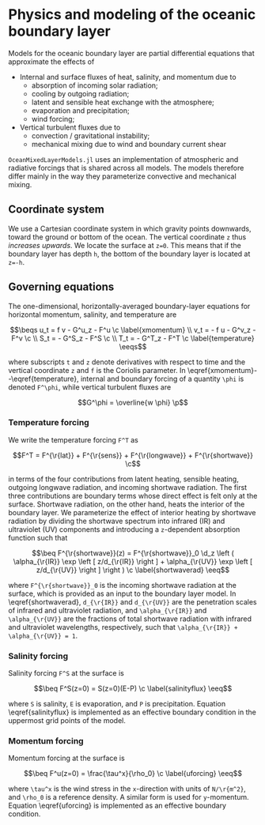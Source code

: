 ```math
\newcommand{\c}{\, ,}
\newcommand{\p}{\, .}
\newcommand{\d}{\partial}

\newcommand{\r}[1]{\mathrm{#1}}

\newcommand{\ee}{\mathrm{e}}

\newcommand{\beq}{\begin{equation}}
\newcommand{\eeq}{\end{equation}}

\newcommand{\beqs}{\begin{gather}}
\newcommand{\eeqs}{\end{gather}}
```

# Physics and modeling of the oceanic boundary layer

Models for the oceanic boundary layer are partial
differential equations that approximate the effects of 

* Internal and surface fluxes of heat, salinity, and momentum due to
  - absorption of incoming solar radiation;
  - cooling by outgoing radiation;
  - latent and sensible heat exchange with the atmosphere;
  - evaporation and precipitation;
  - wind forcing;
* Vertical turbulent fluxes due to
  - convection / gravitational instability;
  - mechanical mixing due to wind and boundary current shear 

`OceanMixedLayerModels.jl` uses 
an implementation of atmospheric and radiative forcings that is shared
across all models. The models therefore differ mainly in the way they
parameterize convective and mechanical mixing.

## Coordinate system

We use a Cartesian coordinate system in which gravity points downwards, 
toward the ground or bottom of the ocean. The vertical coordinate ``z`` 
thus *increases upwards*. We locate the surface at ``z=0``. This means that if
the boundary layer has depth ``h``, the bottom of the boundary layer is 
located at ``z=-h``.

## Governing equations

The one-dimensional, horizontally-averaged boundary-layer equations for 
horizontal momentum, salinity, and temperature are 

```math
\beqs
u_t =   f v - G^u_z - F^u \c \label{xmomentum} \\
v_t = - f u - G^v_z - F^v \c \\
S_t =       - G^S_z - F^S \c \\
T_t =       - G^T_z - F^T \c \label{temperature}
\eeqs
```

where subscripts ``t`` and ``z`` denote derivatives with respect to time 
and the vertical coordinate ``z`` and ``f`` is the Coriolis parameter. 
In \eqref{xmomentum}--\eqref{temperature}, internal and boundary forcing of a
quantity ``\phi`` is denoted ``F^\phi``, while vertical turbulent fluxes are

```math
G^\phi = \overline{w \phi} \p
````

### Temperature forcing

We write the temperature forcing ``F^T`` as

```math
F^T = F^{\r{lat}} + F^{\r{sens}} + F^{\r{longwave}} 
        + F^{\r{shortwave}} \c
```

in terms of the four contributions from latent heating, sensible heating, 
outgoing longwave radiation, and incoming shortwave radiation. 
The first three contributions are boundary terms whose direct effect
is felt only at the surface.
Shortwave radiation, on the other hand, heats the interior of the boundary 
layer. 
We parameterize the effect of interior heating by shortwave radiation by
dividing the shortwave spectrum into infrared (IR) and ultraviolet (UV)
components and introducing a ``z``-dependent absorption function such that

```math
\beq
F^{\r{shortwave}}(z) = F^{\r{shortwave}}_0
    \d_z \left ( \alpha_{\r{IR}} \exp \left [ z/d_{\r{IR}} \right ] 
          + \alpha_{\r{UV}} \exp \left [ z/d_{\r{UV}} \right ] \right ) \c
\label{shortwaverad}
\eeq
```

where ``F^{\r{shortwave}}_0`` is the incoming shortwave radiation at the 
surface, which is provided as an input to the boundary layer model.
In \eqref{shortwaverad}, 
``d_{\r{IR}}`` and ``d_{\r{UV}}`` are the 
penetration scales of infrared and ultraviolet radiation, and
``\alpha_{\r{IR}}`` and ``\alpha_{\r{UV}}``
are the fractions of total shortwave radiation with infrared and
ultraviolet wavelengths, respectively, such that 
``\alpha_{\r{IR}} + \alpha_{\r{UV}} = 1``.

### Salinity forcing

Salinity forcing ``F^S`` at the surface is

```math
\beq
F^S(z=0) = S(z=0)(E-P) \c
\label{salinityflux}
\eeq
```
where ``S`` is salinity, ``E`` is evaporation, and ``P`` is precipitation.
Equation \eqref{salinityflux} is implemented as an effective boundary
condition in the uppermost grid points of the model.

### Momentum forcing

Momentum forcing at the surface is 

```math
\beq
F^u(z=0) = \frac{\tau^x}{\rho_0} \c
\label{uforcing}
\eeq
```

where ``\tau^x`` is the wind stress in the ``x``-direction with units of 
``N/\r{m^2}``, and ``\rho_0`` is a reference density.
A similar form is used for ``y``-momentum.
Equation \eqref{uforcing} is implemented as an effective boundary condition.
